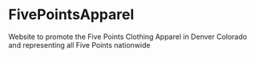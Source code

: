 # FivePointsApparel
Website to promote the Five Points Clothing Apparel in Denver Colorado and representing all Five Points nationwide
